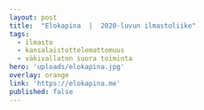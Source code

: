 ```yaml
---
layout: post
title:  "Elokapina  |  2020-luvun ilmastoliike"
tags:
  - ilmasto
  - kansalaistottelemattomuus
  - väkivallaton suora toiminta
hero: 'uploads/elokapina.jpg'
overlay: orange
link: 'https://elokapina.me'
published: false
---
```

